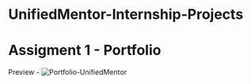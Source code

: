 # UnifiedMentor-Internship-Projects


# Assigment 1 - Portfolio
Preview - 
![Portfolio-UnifiedMentor](https://github.com/user-attachments/assets/ab1608ea-8e19-4a7e-b606-9ac9e8ada71b)

